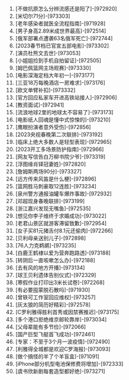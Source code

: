 
1. [不做抗原怎么分辨流感还是阳了]-[972920]
1. [米切尔71分]-[973303]
1. [老年感染者就医全流程指南]-[971928]
1. [男子身高2.89米成世界最高]-[972514]
1. [俄军部署点遭袭63名俄军死亡]-[972744]
1. [2023春节档已官宣五部电影]-[973302]
1. [演员杜熊文去世]-[973053]
1. [小姐姐捡到手机自拍留证]-[972505]
1. [姆巴佩篮网主场观赛]-[973330]
1. [电影深海定档大年初一]-[973177]
1. [三亚18万每晚酒店一房难求]-[973176]
1. [欧文单臂补扣]-[973332]
1. [官方回应私家车开进高铁站接人]-[972906]
1. [教资面试]-[972941]
1. [流浪地球2里的地球太不容易了]-[973173]
1. [电影纸人回魂是懂中式惊悚的]-[973210]
1. [鹰眼扮演者意外受伤]-[972856]
1. [2023央视春晚第二次联排]-[973192]
1. [临床上绝大多数人是轻型表现]-[972965]
1. [2023开工多场景防护指南]-[972966]
1. [网友写信告白万柳书院少爷]-[973319]
1. [浮图缘肖铎冠妻姓]-[972820]
1. [詹姆斯两场90分]-[973327]
1. [远方传来风笛是什么梗]-[972896]
1. [篮网胜马刺豪取12连胜]-[973234]
1. [泉州警方通报油罐车爆炸事故]-[972932]
1. [邓超现身春晚联排]-[973199]
1. [浙江嘉兴发现无嘴鱼]-[972535]
1. [想见你李子维终于求婚成功]-[973022]
1. [老君山景区就游客滞留致歉]-[972954]
1. [女子买81元猪舌付8.1元还偷肉]-[972266]
1. [贝利母亲送别儿子]-[972898]
1. [76人力克鹈鹕]-[973235]
1. [白鹿王鹤棣以爱为营奔跑路透]-[973188]
1. [转阴后一直咳嗽怎么办]-[972188]
1. [去有风的地方开播]-[973134]
1. [球王贝利遗体告别仪式]-[972329]
1. [寒假作业打印出3米长试卷]-[972268]
1. [有必要囤蒙脱石散吗]-[971930]
1. [曾轶可工作室回应维权]-[973257]
1. [灰太狼的简历好精彩]-[972578]
1. [C罗利雅得胜利首秀或因禁赛推迟]-[973175]
1. [多个港口拒绝维京邮轮靠岸]-[973034]
1. [父母辈能有多节俭]-[972066]
1. [国产巨型飞艇首飞成功]-[972461]
1. [专家：不至于3个月一波疫情]-[972490]
1. [利雅得全城都是欢迎C罗海报]-[973093]
1. [做个搞怪的羊了个羊盲盒]-[971091]
1. [iPhone部分机型电池保修费将增加]-[972333]
1. [虞书欣新剧每套造型都好绝]-[973271]